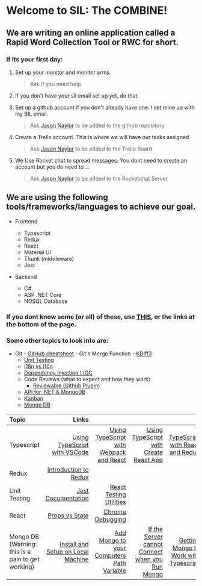 # Welcome to SIL: The COMBINE!

## We are writing an online application called a Rapid Word Collection Tool or RWC for short.

### If its your first day:

1.  Set up your monitor and monitor arms.

    > Ask if you need help

2.  If you don't have your sil email set up yet, do that.

3.  Set up a github account if you don't already have one. I set mine up with my SIL email.

    > Ask [Jason Naylor](mailto:Jason_Naylor@sil.org) to be added to the github repository

4.  Create a Trello account. This is where we will have our tasks assigned

    > Ask [Jason Naylor](mailto:Jason_Naylor@sil.org) to be added to the Trello Board

5.  We Use Rocket chat to spread messages. You dont need to create an account but you do need to ...
    > Ask [Jason Naylor](mailto:Jason_Naylor@sil.org) to be added to the Rocketchat Server

## We are using the following tools/frameworks/languages to achieve our goal.

- Frontend

  - Typescript
  - Redux
  - React
  - Material UI
  - Thunk (middleware)
  - Jest

- Backend
  - C#
  - ASP .NET Core
  - NOSQL Database

### If you dont know some (or all) of these, use [THIS](https://books.goalkicker.com/), or the links at the bottom of the page.

### Some other topics to look into are:

- Git - [GitHub cheatsheet](https://education.github.com/https://education.github.com/git-cheat-sheet-education.pdf) - Git's Merge Function - [KDiff3](http://kdiff3.sourceforge.net/)
  - [Unit Testing](https://docs.microsoft.com/en-us/aspnet/web-api/overview/testing-and-debugging/unit-testing-with-aspnet-web-api)
  - [I18n vs I10n](https://stackoverflow.com/questions/754520/what-is-the-actual-differences-between-i18n-l10n-g11n-and-specifically-what-does)
  - [Dependency Injection \ IOC](https://docs.microsoft.com/en-us/aspnet/core/fundamentals/dependency-injection?view=aspnetcore-2.2)
  - Code Reviews (what to expect and how they work)
    - [Reviewable (Github Plugin)](https://reviewable.io/)
  - [API for .NET & MongoDB](https://docs.microsoft.com/en-us/aspnet/core/tutorials/first-mongo-app?view=aspnetcore-2.2&tabs=visual-studio)
  - [Kanban](https://www.atlassian.com/agile/kanban)
  - [Mongo DB](https://www.mongodb.com/)

| Topic                                             |                                                                                                                                                   Links |                                                                                                                                                                                   |                                                                                                                                                            |                                                                                                                     |
| :------------------------------------------------ | ------------------------------------------------------------------------------------------------------------------------------------------------------: | --------------------------------------------------------------------------------------------------------------------------------------------------------------------------------: | ---------------------------------------------------------------------------------------------------------------------------------------------------------: | ------------------------------------------------------------------------------------------------------------------: |
| Typescript                                        |                                                       [Using TypeScript with VSCode](https://code.visualstudio.com/docs/typescript/typescript-tutorial) |                                                                      [Using TypeScript with Webpack and React](https://www.typescriptlang.org/docs/handbook/react-&-webpack.html) |                                               [Using TypeScript with Create React App](https://facebook.github.io/create-react-app/docs/adding-typescript) |                       [TypeScript with React and Redux](https://github.com/piotrwitek/react-redux-typescript-guide) |
| Redux                                             |                                                                                     [Introduction to Redux](https://redux.js.org/basics/basic-tutorial) |
| Unit Testing                                      |                                                                                         [Jest Documentation](https://jestjs.io/docs/en/getting-started) |                                                                                                               [React Testing Utilities](https://reactjs.org/docs/test-utils.html) |
| React                                             |                                  [Props vs State](https://stackoverflow.com/questions/27991366/what-is-the-difference-between-state-and-props-in-react) |                              [Chrome Debugging](https://medium.com/@auchenberg/live-edit-and-debug-your-react-apps-directly-from-vs-code-without-leaving-the-editor-2da489ed905f) |
| Mongo DB (Warning: this is a pain to get working) | [Install and Setup on Local Machine](https://docs.bmc.com/docs/digitalworkplaceadvanced/34/installing-and-setting-up-mongodb-on-windows-740861688.html) | [Add Mongo to your Computers Path Variable](https://stackoverflow.com/questions/42159481/mongodb-node-js-module-mongo-is-not-recognised-as-an-internal-or-external-comm/48840077) | [If the Server cannot Connect when you Run Mongo](https://stackoverflow.com/questions/23726684/mongodb-on-a-windows-7-machine-no-connection-could-be-made) | [Getting Mongo to Work with Typescript](https://tutorialedge.net/typescript/typescript-mongodb-beginners-tutorial/) | [understnading the structure of mongo](https://www.tutorialspoint.com/mongodb/mongodb_create_collection.htm) |
